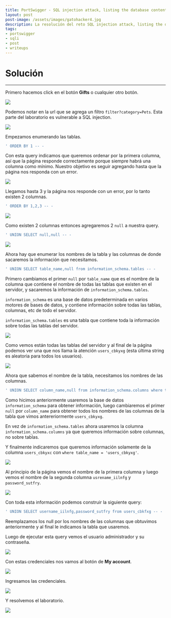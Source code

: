 ```yaml
---
title: PortSwigger - SQL injection attack, listing the database contents on non-Oracle databases.
layout: post
post-image: /assets/images/gatohacker4.jpg 
description: La resolución del reto SQL injection attack, listing the database contents on non-Oracle databases. 
tags:
- portswigger
- sqli
- post
- writeups
---
```

# Solución
---

Primero hacemos click en el botón **Gifts** o cualquier otro botón.

![](/assets/images/images-portswigger-sqli/lab9-1.png)

Podemos notar en la url que se agrega un filtro `filter?category=Pets`. Esta parte del laboratorio es vulnerable a SQL injection.

![](/assets/images/images-portswigger-sqli/lab9-2.png)

Empezamos enumerando las tablas.

```sql
' ORDER BY 1 -- -
```

Con esta query indicamos que queremos ordenar por la primera columna, así que la página responde correctamente porque siempre habrá una columna como mínimo. Nuestro objetivo es seguir agregando hasta que la página nos responda con un error.

![](/assets/images/images-portswigger-sqli/lab9-3.png)

Llegamos hasta 3 y la página nos responde con un error, por lo tanto existen 2 columnas.

```sql
' ORDER BY 1,2,3 -- -
```

![](/assets/images/images-portswigger-sqli/lab9-4.png)

Como existen 2 columnas entonces agregaremos 2 `null` a nuestra query.

```sql
' UNION SELECT null,null -- -
```

![](/assets/images/images-portswigger-sqli/lab9-5.png)

Ahora hay que enumerar los nombres de la tabla y las columnas de donde sacaremos la información que necesitamos.

```sql
' UNION SELECT table_name,null from information_schema.tables -- -
```

Primero cambiamos el primer `null` por `table_name` que es el nombre de la columna que contiene el nombre de todas las tablas que existen en el servidor, y sacaremos la información de `information_schema.tables`. 

`information_schema` es una base de datos predeterminada en varios motores de bases de datos, y contiene información sobre todas las tablas, columnas, etc de todo el servidor. 

`information_schema.tables` es una tabla que contiene toda la información sobre todas las tablas del servidor.

![](/assets/images/images-portswigger-sqli/lab9-6.png)

Como vemos están todas las tablas del servidor y al final de la página podemos ver una que nos llama la atención `users_cbkyxg` (esta última string es aleatoria para todos los usuarios).

![](/assets/images/images-portswigger-sqli/lab9-7.png)

Ahora que sabemos el nombre de la tabla, necesitamos los nombres de las columnas.

```sql
' UNION SELECT column_name,null from information_schema.columns where table_name = 'users_cbkyxg' -- -
```

Como hicimos anteriormente usaremos la base de datos `information_schema` para obtener información, luego cambiaremos el primer `null` por `column_name` para obtener todos los nombres de las columnas de la tabla que vimos antereriormente `users_cbkyxg`.

En vez de `information_schema.tables` ahora usaremos la columna `information_schema.columns` ya que queremos información sobre columnas, no sobre tablas.

Y finalmente indicaremos que queremos información solamente de la columna `users_cbkyxc` con `where table_name = 'users_cbkyxg'`.

![](/assets/images/images-portswigger-sqli/lab9-8.png)

Al principio de la página vemos el nombre de la primera columna y luego vemos el nombre de la segunda columna `usrename_iilnfg` y `password_sutfry`.

![](/assets/images/images-portswigger-sqli/lab9-9.png)

Con toda esta información podemos construir la siguiente query:

```sql
' UNION SELECT username_iilnfg,password_sutfry from users_cbkfxg -- -
```

Reemplazamos los null por los nombres de las columnas que obtuvimos anteriormente y al final le indicamos la tabla que usaremos.

Luego de ejecutar esta query vemos el usuario administrador y su contraseña.

![](/assets/images/images-portswigger-sqli/lab9-10.png)

Con estas credenciales nos vamos al botón de **My account**.

![](/assets/images/images-portswigger-sqli/lab9-11.png)

Ingresamos las credenciales.

![](/assets/images/images-portswigger-sqli/lab9-13.png)

Y resolvemos el laboratorio.

![](/assets/images/images-portswigger-sqli/lab9-12.png)